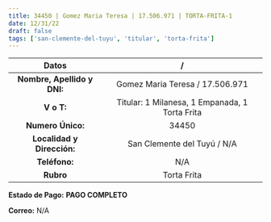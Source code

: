 ```yaml
---
title: 34450 | Gomez Maria Teresa | 17.506.971 | TORTA-FRITA-1
date: 12/31/22
draft: false
tags: ['san-clemente-del-tuyu', 'titular', 'torta-frita']
---
```


|          **Datos**          |                        /                       |
|:---------------------------:|:----------------------------------------------:|
| **Nombre, Apellido y DNI:** |         Gomez Maria Teresa / 17.506.971        |
|          **V o T:**         | Titular: 1 Milanesa, 1 Empanada, 1 Torta Frita |
|      **Numero Único:**      |                      34450                     |
|  **Localidad y Dirección:** |           San Clemente del Tuyú / N/A          |
|        **Teléfono:**        |                       N/A                      |
|          **Rubro**          |                   Torta Frita                  |

**Estado de Pago:** **PAGO COMPLETO**

**Correo:** N/A
